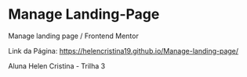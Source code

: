 # Manage Landing-Page
Manage landing page / Frontend Mentor


Link da Página: https://helencristina19.github.io/Manage-landing-page/

Aluna Helen Cristina - Trilha 3
